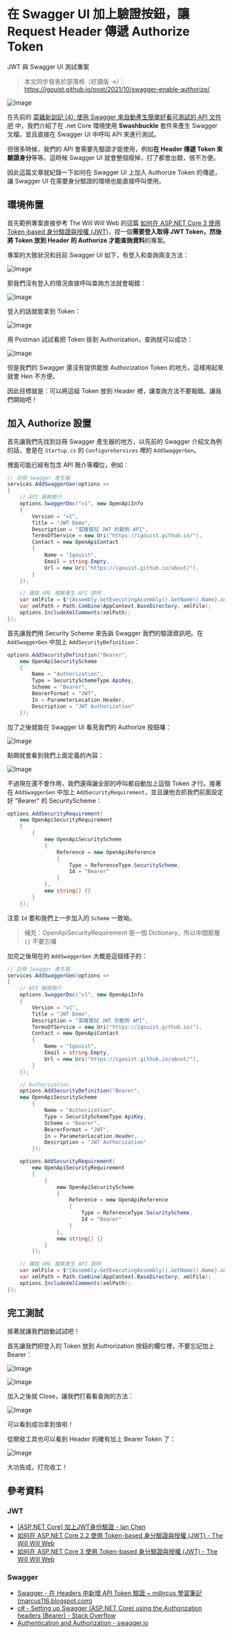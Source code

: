 # 在 Swagger UI 加上驗證按鈕，讓 Request Header 傳遞 Authorize Token
JWT 與 Swagger UI 測試專案

> 本文同步發表於部落格（好讀版 →）：https://igouist.github.io/post/2021/10/swagger-enable-authorize/

![Image](https://i.imgur.com/XjZLvSZ.png)

在先前的 [菜雞新訓記 (4): 使用 Swagger 來自動產生簡單好看可測試的 API 文件吧](/post/2021/05/newbie-4-swagger) 中，我們介紹了在 .net Core 環境使用 **Swashbuckle** 套件來產生 Swagger 文檔，並且直接在 Swagger UI 中呼叫 API 來進行測試。

但很多時候，我們的 API 會需要先驗證才能使用，例如**在 Header 傳遞 Token 來驗證身分**等等。這時候 Swagger UI 就會整個廢掉，打了都會出錯，很不方便。

因此這篇文章就紀錄一下如何在 Swagger UI 上加入 Authorize Token 的傳遞，讓 Swagger UI 在需要身分驗證的環境也能直接呼叫使用。

<!--more-->

## 環境佈置

首先範例專案直接參考 The Will Will Web 的這篇 [如何在 ASP.NET Core 3 使用 Token-based 身分驗證與授權 (JWT)](https://blog.miniasp.com/post/2019/12/16/How-to-use-JWT-token-based-auth-in-aspnet-core-31)，捏一個**需要登入取得 JWT Token，然後將 Token 放到 Header 的 Authorize 才能查詢資料**的專案。

專案的大致狀況和目前 Swagger UI 如下，有登入和查詢兩支方法：

![Image](https://i.imgur.com/tfz8cIo.png)

那我們沒有登入的情況直接呼叫查詢方法就會報錯：

![Image](https://i.imgur.com/08QLPLM.png)

登入的話就能拿到 Token：

![Image](https://i.imgur.com/ffzV49y.png)

用 Postman 試試看把 Token 掛到 Authorization，查詢就可以成功：

![Image](https://i.imgur.com/fQhcIdC.png)

但是我們的 Swagger 還沒有提供能放 Authorization Token 的地方，這樣用起來就會 Hen 不方便。

因此目標就是：可以將這組 Token 放到 Header 裡，讓查詢方法不要報錯。讓我們開始吧！

## 加入 Authorize 設置

首先讓我們先找到註冊 Swagger 產生器的地方，以先前的 Swagger 介紹文為例的話，會是在  `Startup.cs` 的 `ConfigureServices` 裡的 `AddSwaggerGen`。

裡面可能已經有包含 API 簡介等欄位，例如：

```csharp
// 註冊 Swagger 產生器
services.AddSwaggerGen(options =>
{
    // API 服務簡介
    options.SwaggerDoc("v1", new OpenApiInfo
    {
        Version = "v1",
        Title = "JWT Demo",
        Description = "菜雞嘗試 JWT 的範例 API",
        TermsOfService = new Uri("https://igouist.github.io/"),
        Contact = new OpenApiContact
        {
            Name = "Igouist",
            Email = string.Empty,
            Url = new Uri("https://igouist.github.io/about/"),
        }
    });

    // 讀取 XML 檔案產生 API 說明
    var xmlFile = $"{Assembly.GetExecutingAssembly().GetName().Name}.xml";
    var xmlPath = Path.Combine(AppContext.BaseDirectory, xmlFile);
    options.IncludeXmlComments(xmlPath);
});
```

首先讓我們用 Security Scheme 來告訴 Swagger 我們的驗證資訊吧。在 `AddSwaggerGen` 中加上 `AddSecurityDefinition`：

```csharp
options.AddSecurityDefinition("Bearer", 
    new OpenApiSecurityScheme
    {
        Name = "Authorization",
        Type = SecuritySchemeType.ApiKey,
        Scheme = "Bearer",
        BearerFormat = "JWT",
        In = ParameterLocation.Header,
        Description = "JWT Authorization"
    });
```

加了之後就能在 Swagger UI 看見我們的 Authorize 按鈕囉：

![Image](https://i.imgur.com/Opk7XZW.png)

點開就會看到我們上面定義的內容：

![Image](https://i.imgur.com/SpvrFXG.png)

不過現在還不會作用，我們還得讓全部的呼叫都自動加上這個 Token 才行。接著在 `AddSwaggerGen` 中加上 `AddSecurityRequirement`，並且讓他去抓我們前面設定好 "Bearer" 的 SecurityScheme：

```csharp
options.AddSecurityRequirement(
    new OpenApiSecurityRequirement
    {
        {
            new OpenApiSecurityScheme
            {
                Reference = new OpenApiReference
                {
                    Type = ReferenceType.SecurityScheme,
                    Id = "Bearer"
                }
            },
            new string[] {}
        }
    });
```

注意 `Id` 要和我們上一步加入的 `Scheme` 一致呦。

> 補充：OpenApiSecurityRequirement 是一個 Dictionary，所以中間那層 `{}` 不要忘囉

加完之後現在的 `AddSwaggerGen` 大概是這個樣子的：

```csharp
// 註冊 Swagger 產生器
services.AddSwaggerGen(options =>
{
    // API 服務簡介
    options.SwaggerDoc("v1", new OpenApiInfo
    {
        Version = "v1",
        Title = "JWT Demo",
        Description = "菜雞嘗試 JWT 的範例 API",
        TermsOfService = new Uri("https://igouist.github.io/"),
        Contact = new OpenApiContact
        {
            Name = "Igouist",
            Email = string.Empty,
            Url = new Uri("https://igouist.github.io/about/"),
        }
    });

    // Authorization
    options.AddSecurityDefinition("Bearer", 
    new OpenApiSecurityScheme
        {
            Name = "Authorization",
            Type = SecuritySchemeType.ApiKey,
            Scheme = "Bearer",
            BearerFormat = "JWT",
            In = ParameterLocation.Header,
            Description = "JWT Authorization"
        });

    options.AddSecurityRequirement(
        new OpenApiSecurityRequirement
        {
            {
                new OpenApiSecurityScheme
                {
                    Reference = new OpenApiReference
                    {
                        Type = ReferenceType.SecurityScheme,
                        Id = "Bearer"
                    }
                },
                new string[] {}
            }
        });

    // 讀取 XML 檔案產生 API 說明
    var xmlFile = $"{Assembly.GetExecutingAssembly().GetName().Name}.xml";
    var xmlPath = Path.Combine(AppContext.BaseDirectory, xmlFile);
    options.IncludeXmlComments(xmlPath);
});
```

## 完工測試

接著就讓我們啟動試試吧！

首先讓我們把登入的 Token 放到 Authorization 按鈕的欄位裡，不要忘記加上 Bearer：

![Image](https://i.imgur.com/R0kbhqC.png)

![Image](https://i.imgur.com/TlChzMH.png)

加入之後就 Close，讓我們打看看查詢的方法：

![Image](https://i.imgur.com/Jyyjqqe.png)

可以看到成功拿到值啦！

從開發工具也可以看到 Header 的確有加上 Bearer Token 了：

![Image](https://i.imgur.com/7L0o40m.png)

大功告成，打完收工！

## 參考資料

### JWT
- [[ASP.NET Core] 加上JWT身份驗證 - Ian Chen](https://dotblogs.com.tw/Null/2020/06/04/212347)
- [如何在 ASP.NET Core 2.2 使用 Token-based 身分驗證與授權 (JWT) - The Will Will Web](https://blog.miniasp.com/post/2019/10/13/How-to-use-JWT-token-based-auth-in-aspnet-core-22)
- [如何在 ASP.NET Core 3 使用 Token-based 身分驗證與授權 (JWT) - The Will Will Web](https://blog.miniasp.com/post/2019/12/16/How-to-use-JWT-token-based-auth-in-aspnet-core-31)

### Swagger
- [Swagger - 在 Headers 中新增 API Token 驗證 ~ m@rcus 學習筆記 (marcus116.blogspot.com)](https://marcus116.blogspot.com/2019/01/add-token-authorization-requestheaders-using-swagger-in-webapi-.html)
- [c# - Setting up Swagger (ASP.NET Core) using the Authorization headers (Bearer) - Stack Overflow](https://stackoverflow.com/questions/43447688/setting-up-swagger-asp-net-core-using-the-authorization-headers-bearer)
- [Authentication and Authorization - swagger.io](https://swagger.io/docs/specification/authentication/)
